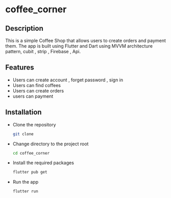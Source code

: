 # coffee_corner

## Description
This is a simple Coffee Shop that allows users to create orders and payment them. The app is built using Flutter and Dart using MVVM architecture pattern, cubit , strip , Firebase , Api.




## Features
- Users can create account , forget password , sign in
- Users can find coffees
- Users can create orders
- users can payment

## Installation
- Clone the repository
    ```sh
    git clone 
    ```

- Change directory to the project root
    ```sh
    cd coffee_corner
    ```
- Install the required packages
    ```sh
    flutter pub get
    ```

- Run the app
    ```sh
    flutter run
    ```








